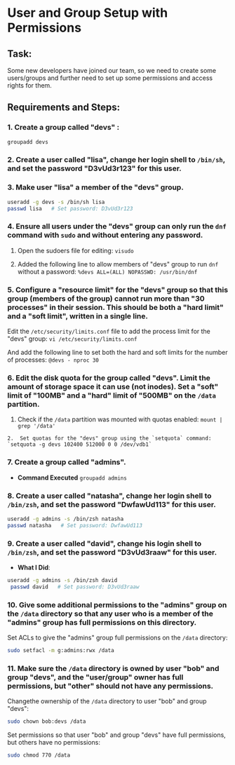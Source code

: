 # User and Group Setup with Permissions

## Task:

Some new developers have joined our team, so we need to create some users/groups and further need to set up some permissions and access rights for them.

## Requirements and Steps:

### 1. Create a group called "devs" :

 ```bash
groupadd devs 
``` 
    

### 2. Create a user called "lisa", change her login shell to `/bin/sh`, and set the password "D3vUd3r123" for this user.
### 3. Make user "lisa" a member of the "devs" group.
        
```bash
useradd -g devs -s /bin/sh lisa
passwd lisa   # Set password: D3vUd3r123 
 ```
        

### 4. Ensure all users under the "devs" group can only run the `dnf` command with `sudo` and without entering any password.

  1.  Open the sudoers file for editing:   `visudo` 
        
  2.  Added the following line to allow members of "devs" group to run `dnf` without a password:  `%devs ALL=(ALL) NOPASSWD: /usr/bin/dnf` 
        

### 5. Configure a "resource limit" for the "devs" group so that this group (members of the group) cannot run more than "30 processes" in their session. This should be both a "hard limit" and a "soft limit", written in a single line.
  Edit the `/etc/security/limits.conf` file to add the process limit for the "devs" group:   `vi /etc/security/limits.conf` 
        
 And add the following line to set both the hard and soft limits for the number of processes: `@devs - nproc 30`
   
   ### 6. Edit the disk quota for the group called "devs". Limit the amount of storage space it can use (not inodes). Set a "soft" limit of "100MB" and a "hard" limit of "500MB" on the `/data` partition.
   
   1.  Check  if the `/data` partition was mounted with quotas enabled:
        `mount | grep '/data'` 
        
    2.  Set quotas for the "devs" group using the `setquota` command:   `setquota -g devs 102400 512000 0 0 /dev/vdb1` 
        

### 7. Create a group called "admins".

-   **Command Executed** `groupadd admins` 
    

### 8. Create a user called "natasha", change her login shell to `/bin/zsh`, and set the password "DwfawUd113" for this user.
```bash
useradd -g admins -s /bin/zsh natasha   
passwd natasha   # Set password: DwfawUd113
```

### 9. Create a user called "david", change his login shell to `/bin/zsh`, and set the password "D3vUd3raaw" for this user.

-   **What I Did**:        
```bash
useradd -g admins -s /bin/zsh david
 passwd david   # Set password: D3vUd3raaw
  ```
      
### 10. Give some additional permissions to the "admins" group on the `/data` directory so that any user who is a member of the "admins" group has full permissions on this directory.
  Set ACLs to give the "admins" group full permissions on the `/data` directory:
        
  ```  bash
sudo setfacl -m g:admins:rwx /data
```
       
### 11. Make sure the `/data` directory is owned by user "bob" and group "devs", and the "user/group" owner has full permissions, but "other" should not have any permissions.
  Changethe ownership of the `/data` directory to user "bob" and group "devs":
  ```bash
  sudo chown bob:devs /data
  ```
        
Set permissions so that user "bob" and group "devs" have full permissions, but others have no permissions:
```bash
sudo chmod 770 /data
```
